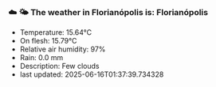 ### ☁️ 🌤️  The weather in Florianópolis is: Florianópolis

- Temperature: 15.64°C
- On flesh: 15.79°C
- Relative air humidity: 97%
- Rain: 0.0 mm
- Description: Few clouds
- last updated: 2025-06-16T01:37:39.734328
